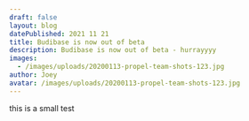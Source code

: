 ```yaml
---
draft: false
layout: blog
datePublished: 2021 11 21
title: Budibase is now out of beta
description: Budibase is now out of beta - hurrayyyy
images:
  - /images/uploads/20200113-propel-team-shots-123.jpg
author: Joey
avatar: /images/uploads/20200113-propel-team-shots-123.jpg
---
```

this is a small test